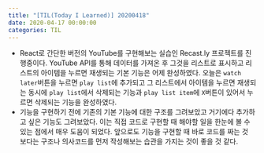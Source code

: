 ```yaml
---
title: "[TIL(Today I Learned)] 20200418"
date: 2020-04-17 00:00:00
categories: TIL
---
```


* React로 간단한 버전의 YouTube를 구현해보는 실습인 Recast.ly 프로젝트를 진행중이다. YouTube API를 통해 데이터를 가져온 후 그것을 리스트로 표시하고 리스트의 아이템을 누르면 재생되는 기본 기능은 어제 완성하였다. 오늘은 `watch later`버튼을 누르면 `play list`에 추가되고 그 리스트에서 아이템을 누르면 재생되는 동시에 `play list`에서 삭제되는 기능과 `play list item`에 `X`버튼이 있어서 누르면 삭제되는 기능을 완성하였다.
* 기능을 구현하기 전에 기존의 기본 기능에 대한 구조를 그려보았고 거기에다 추가하고 싶은 기능도 그려보았다. 이는 직접 코드로 구현할 때 해야할 일을 한눈에 볼 수 있는 점에서 매우 도움이 되었다. 앞으로도 기능을 구현할 때 바로 코드를 짜는 것 보다는 구조나 의사코드를 먼저 작성해보는 습관을 가지는 것이 좋을 것 같다.  
